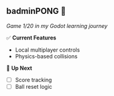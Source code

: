 ## badminPONG 🏸  
*Game 1/20 in my Godot learning journey*  

✅ **Current Features**  
- Local multiplayer controls  
- Physics-based collisions  

🚧 **Up Next**  
- [ ] Score tracking  
- [ ] Ball reset logic 
